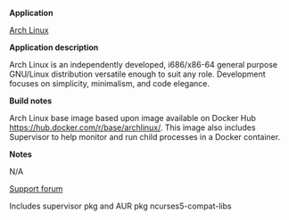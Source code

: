 **Application**

[Arch Linux](https://www.archlinux.org/)

**Application description**

Arch Linux is an independently developed, i686/x86-64 general purpose GNU/Linux distribution versatile enough to suit any role. Development focuses on simplicity, minimalism, and code elegance.

**Build notes**

Arch Linux base image based upon image available on Docker Hub https://hub.docker.com/r/base/archlinux/. This image also includes Supervisor to help monitor and run child processes in a Docker container.

**Notes**

N/A

[Support forum](http://lime-technology.com/forum/index.php?topic=38055.0)


Includes supervisor pkg and AUR pkg ncurses5-compat-libs
 
